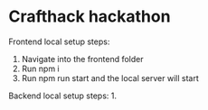 # Crafthack hackathon

Frontend local setup steps:

1. Navigate into the frontend folder
2. Run npm i
3. Run npm run start and the local server will start

Backend local setup steps:
1. 
